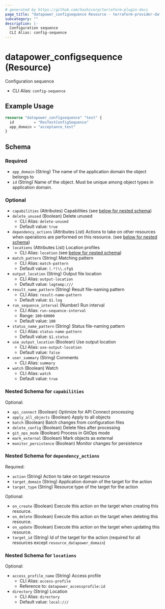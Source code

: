 ```yaml
---
# generated by https://github.com/hashicorp/terraform-plugin-docs
page_title: "datapower_configsequence Resource - terraform-provider-datapower"
subcategory: ""
description: |-
  Configuration sequence
  CLI Alias: config-sequence
---
```


# datapower_configsequence (Resource)

Configuration sequence
  - CLI Alias: `config-sequence`

## Example Usage

```terraform
resource "datapower_configsequence" "test" {
  id         = "ResTestConfigSequence"
  app_domain = "acceptance_test"
}
```

<!-- schema generated by tfplugindocs -->
## Schema

### Required

- `app_domain` (String) The name of the application domain the object belongs to
- `id` (String) Name of the object. Must be unique among object types in application domain.

### Optional

- `capabilities` (Attributes) Capabilities (see [below for nested schema](#nestedatt--capabilities))
- `delete_unused` (Boolean) Delete unused
  - CLI Alias: `delete-unused`
  - Default value: `true`
- `dependency_actions` (Attributes List) Actions to take on other resources when operations are performed on this resource. (see [below for nested schema](#nestedatt--dependency_actions))
- `locations` (Attributes List) Location profiles
  - CLI Alias: `location` (see [below for nested schema](#nestedatt--locations))
- `match_pattern` (String) Matching pattern
  - CLI Alias: `match-pattern`
  - Default value: `(.*)\\.cfg$`
- `output_location` (String) Output file location
  - CLI Alias: `output-location`
  - Default value: `logtemp:///`
- `result_name_pattern` (String) Result file-naming pattern
  - CLI Alias: `result-name-pattern`
  - Default value: `$1.log`
- `run_sequence_interval` (Number) Run interval
  - CLI Alias: `run-sequence-interval`
  - Range: `100`-`60000`
  - Default value: `100`
- `status_name_pattern` (String) Status file-naming pattern
  - CLI Alias: `status-name-pattern`
  - Default value: `$1.status`
- `use_output_location` (Boolean) Use output location
  - CLI Alias: `use-output-location`
  - Default value: `false`
- `user_summary` (String) Comments
  - CLI Alias: `summary`
- `watch` (Boolean) Watch
  - CLI Alias: `watch`
  - Default value: `true`

<a id="nestedatt--capabilities"></a>
### Nested Schema for `capabilities`

Optional:

- `api_connect` (Boolean) Optimize for API Connect processing
- `apply_all_objects` (Boolean) Apply to all objects
- `batch` (Boolean) Batch changes from configuration files
- `delete_config` (Boolean) Delete files after processing
- `git_ops_mode` (Boolean) Process in GitOps mode
- `mark_external` (Boolean) Mark objects as external
- `monitor_persistence` (Boolean) Monitor changes for persistence


<a id="nestedatt--dependency_actions"></a>
### Nested Schema for `dependency_actions`

Required:

- `action` (String) Action to take on target resource
- `target_domain` (String) Application domain of the target for the action
- `target_type` (String) Resource type of the target for the action

Optional:

- `on_create` (Boolean) Execute this action on the target when creating this resource.
- `on_delete` (Boolean) Execute this action on the target when deleting this resource.
- `on_update` (Boolean) Execute this action on the target when updating this resource.
- `target_id` (String) Id of the target for the action (required for all resources except `resource_datapower_domain`)


<a id="nestedatt--locations"></a>
### Nested Schema for `locations`

Optional:

- `access_profile_name` (String) Access profile
  - CLI Alias: `access-profile`
  - Reference to: `datapower_accessprofile:id`
- `directory` (String) Location
  - CLI Alias: `directory`
  - Default value: `local:///`
